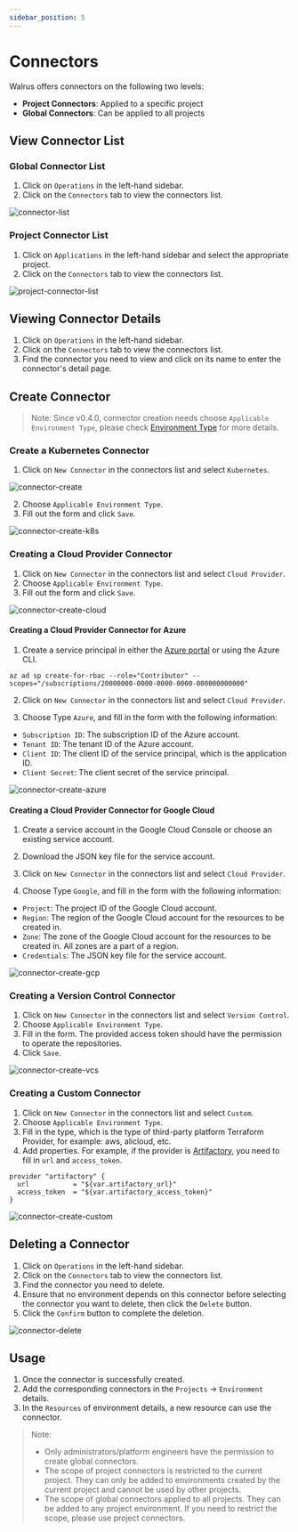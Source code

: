 ```yaml
---
sidebar_position: 5
---
```


# Connectors

Walrus offers connectors on the following two levels:

- **Project Connectors**: Applied to a specific project
- **Global Connectors**: Can be applied to all projects
## View Connector List

### Global Connector List

1. Click on `Operations` in the left-hand sidebar.
2. Click on the `Connectors` tab to view the connectors list.

![connector-list](/img/v0.5.0/operation/connector/op-conn-list-en.png)

### Project Connector List

1. Click on `Applications` in the left-hand sidebar and select the appropriate project.
2. Click on the `Connectors` tab to view the connectors list.

![project-connector-list](/img/v0.5.0/operation/connector/app-proj-conn-list-en.png)

## Viewing Connector Details

1. Click on `Operations` in the left-hand sidebar.
2. Click on the `Connectors` tab to view the connectors list.
3. Find the connector you need to view and click on its name to enter the connector's detail page.

## Create Connector

> Note:
> Since v0.4.0, connector creation needs choose `Applicable Environment Type`, please check [Environment Type](/application/environment#environment-type) for more details.

### Create a Kubernetes Connector

1. Click on `New Connector` in the connectors list and select `Kubernetes`.

![connector-create](/img/v0.5.0/operation/connector/op-add-connector-en.png)

2. Choose `Applicable Environment Type`.
3. Fill out the form and click `Save`.

![connector-create-k8s](/img/v0.5.0/operation/connector/op-conn-create-k8s-en.png)

### Creating a Cloud Provider Connector

1. Click on `New Connector` in the connectors list and select `Cloud Provider`.
2. Choose `Applicable Environment Type`.
3. Fill out the form and click `Save`.

![connector-create-cloud](/img/v0.5.0/operation/connector/op-conn-create-cloud-en.png)

#### Creating a Cloud Provider Connector for Azure

1. Create a service principal in either the [Azure portal](https://portal.azure.com/#blade/Microsoft_AAD_IAM/ActiveDirectoryMenuBlade/RegisteredApps/RegisteredApps/Overview) or using the Azure CLI.

```shell
az ad sp create-for-rbac --role="Contributor" --scopes="/subscriptions/20000000-0000-0000-0000-000000000000"
```

2. Click on `New Connector` in the connectors list and select `Cloud Provider`.

3. Choose Type `Azure`, and fill in the form with the following information:

- `Subscription ID`: The subscription ID of the Azure account.
- `Tenant ID`: The tenant ID of the Azure account.
- `Client ID`: The client ID of the service principal, which is the application ID.
- `Client Secret`: The client secret of the service principal.

![connector-create-azure](/img/v0.6.0/operation/connector/op-conn-create-azure-en.png)

#### Creating a Cloud Provider Connector for Google Cloud

1. Create a service account in the Google Cloud Console or choose an existing service account.

2. Download the JSON key file for the service account.

3. Click on `New Connector` in the connectors list and select `Cloud Provider`.

4. Choose Type `Google`, and fill in the form with the following information:

- `Project`: The project ID of the Google Cloud account.
- `Region`: The region of the Google Cloud account for the resources to be created in.
- `Zone`: The zone of the Google Cloud account for the resources to be created in. All zones are a part of a region.
- `Credentials`: The JSON key file for the service account.

![connector-create-gcp](/img/v0.6.0/operation/connector/op-conn-create-gcp-en.png)

### Creating a Version Control Connector

1. Click on `New Connector` in the connectors list and select `Version Control`.
2. Choose `Applicable Environment Type`.
3. Fill in the form. The provided access token should have the permission to operate the repositories.
4. Click `Save`.

![connector-create-vcs](/img/v0.5.0/operation/connector/op-conn-create-vcs-en.png)

### Creating a Custom Connector

1. Click on `New Connector` in the connectors list and select `Custom`.
2. Choose `Applicable Environment Type`.
3. Fill in the type, which  is the type of third-party platform Terraform Provider, for example: aws, alicloud, etc.
4. Add properties. For example, if the provider is [Artifactory](https://registry.terraform.io/providers/jfrog/artifactory/latest/docs), you need to fill in `url` and `access_token`.

```
provider "artifactory" {
  url           = "${var.artifactory_url}"
  access_token  = "${var.artifactory_access_token}"
}
```

![connector-create-custom](/img/v0.5.0/operation/connector/op-conn-create-custom-en.png)
## Deleting a Connector


1. Click on `Operations` in the left-hand sidebar.
2. Click on the `Connectors` tab to view the connectors list.
3. Find the connector you need to delete.
4. Ensure that no environment depends on this connector before selecting the connector you want to delete, then click the `Delete` button.
5. Click the `Confirm` button to complete the deletion.

![connector-delete](/img/v0.5.0/operation/connector/op-conn-del-en.png)

## Usage

1. Once the connector is successfully created.
2. Add the corresponding connectors in the `Projects` -> `Environment` details.
3. In the `Resources` of environment details, a new resource can use the connector.

> Note:
> - Only administrators/platform engineers have the permission to create global connectors.
> - The scope of project connectors is restricted to the current project. They can only be added to environments created by the current project and cannot be used by other projects.
> - The scope of global connectors applied to all projects. They can be added to any project environment. If you need to restrict the scope, please use project connectors.
